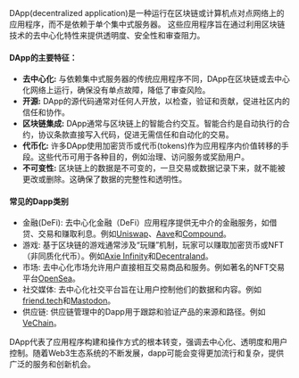 DApp(decentralized application)是一种运行在区块链或计算机点对点网络上的应用程序，而不是依赖于单个集中式服务器。
这些应用程序旨在通过利用区块链技术的去中心化特性来提供透明度、安全性和审查阻力。

#### DApp的主要特征：
- **去中心化:** 与依赖集中式服务器的传统应用程序不同，DApp在区块链或去中心化网络上运行，确保没有单点故障，降低了审查风险。
- **开源:** DApp的源代码通常对任何人开放，以检查，验证和贡献，促进社区内的信任和协作。
- **区块链集成:** DApp通常与区块链上的智能合约交互。智能合约是自动执行的合约，协议条款直接写入代码，促进无需信任和自动化的交易。
- **代币化:** 许多DApp使用加密货币或代币(tokens)作为应用程序内价值转移的手段。这些代币可用于各种目的，例如治理、访问服务或奖励用户。
- **不可变性:** 区块链上的数据是不可变的，一旦交易或数据记录下来，就不能被更改或删除。这确保了数据的完整性和透明性。

#### 常见的Dapp类别
- 金融(DeFi): 去中心化金融（DeFi）应用程序提供无中介的金融服务，如借贷、交易和赚取利息。例如[Uniswap](https://uniswap.org/)、[Aave](https://aave.com/)和[Compound](https://compound.finance/)。
- 游戏: 基于区块链的游戏通常涉及“玩赚”机制，玩家可以赚取加密货币或NFT（非同质化代币）。例如[Axie Infinity](https://axieinfinity.com/)和[Decentraland](https://decentraland.org/)。
- 市场: 去中心化市场允许用户直接相互交易商品和服务。例如著名的NFT交易平台[OpenSea](https://opensea.io/)。
- 社交媒体: 去中心化社交平台旨在让用户控制他们的数据和内容。例如[friend.tech](https://www.friend.tech/)和[Mastodon](https://joinmastodon.org/)。
- 供应链: 供应链管理中的Dapp用于跟踪和验证产品的来源和路径。例如[VeChain](https://vechain.org/)。

DApp代表了应用程序构建和操作方式的根本转变，强调去中心化、透明度和用户控制。随着Web3生态系统的不断发展，dapp可能会变得更加流行和复杂，提供广泛的服务和创新机会。
